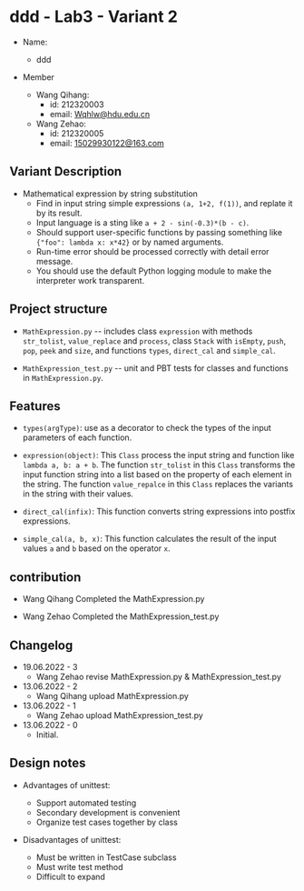 # ddd - Lab3 - Variant 2

- Name:
  - ddd

- Member
  - Wang Qihang:
    - id: 212320003
    - email: Wqhlw@hdu.edu.cn
  - Wang Zehao:
    - id: 212320005
    - email: 15029930122@163.com

## Variant Description

- Mathematical expression by string substitution
  - Find in input string simple expressions `(a, 1+2, f(1))`, and 
  replate it by its result.
  - Input language is a sting like `a + 2 - sin(-0.3)*(b - c)`.
  - Should support user-specific functions by passing something 
  like `{"foo": lambda x: x*42}` or by named arguments.
  - Run-time error should be processed correctly with detail error message.
  - You should use the default Python logging module to make the 
  interpreter work transparent.

## Project structure

- `MathExpression.py` -- includes class `expression` with methods 
`str_tolist`, `value_replace` and `process`,
 class `Stack` with `isEmpty`, `push`, `pop`, `peek` and `size`, 
 and functions `types`, `direct_cal` and `simple_cal`.

- `MathExpression_test.py` -- unit and PBT tests for classes and 
functions in `MathExpression.py`.

## Features

- `types(argType)`: use as a decorator to check the types of the 
input parameters of each function.

- `expression(object)`: This `Class` process the input string and function like 
`lambda a, b: a + b`. The function `str_tolist` in this `Class` transforms the 
input function string into a list based on the property of each element in the 
string. The function `value_repalce` in this `Class` replaces the variants in 
the string with their values.

- `direct_cal(infix)`: This function converts string expressions into postfix 
expressions.

- `simple_cal(a, b, x)`: This function calculates the result of the input values 
`a` and `b` based on the operator `x`.

## contribution

- Wang Qihang Completed the MathExpression.py

- Wang Zehao Completed the MathExpression_test.py

## Changelog

- 19.06.2022 - 3
  - Wang Zehao revise MathExpression.py & MathExpression_test.py
- 13.06.2022 - 2
  - Wang Qihang upload MathExpression.py
- 13.06.2022 - 1
  - Wang Zehao upload MathExpression_test.py
- 13.06.2022 - 0
  - Initial.

## Design notes

- Advantages of unittest:
  - Support automated testing
  - Secondary development is convenient
  - Organize test cases together by class

- Disadvantages of unittest:
  - Must be written in TestCase subclass
  - Must write test method
  - Difficult to expand
